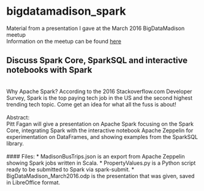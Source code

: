# bigdatamadison_spark
Material from a presentation I gave at the March 2016 BigDataMadison meetup
<br>
Information on the meetup can be found [here](http://www.meetup.com/BigDataMadison)
<br>
## Discuss Spark Core, SparkSQL and interactive notebooks with Spark
<br>
Why Apache Spark? According to the 2016 Stackoverflow.com Developer Survey, Spark is the top paying tech job in the US and the second highest trending tech topic. Come get an idea for what all the fuss is about!
<br>
<br>
Abstract:
<br>
Pitt Fagan will give a presentation on Apache Spark focusing on the Spark Core, integrating Spark with the interactive notebook Apache Zeppelin for experimentation on DataFrames, and showing examples from the SparkSQL library.
<br>
<br>
#### Files:
* MadisonBusTrips.json is an export from Apache Zeppelin showing Spark jobs written in Scala.
* PropertyValues.py is a Python script ready to be submitted to Spark via spark-submit.
* BigDataMadison_March2016.odp is the presentation that was given, saved in LibreOffice format.
